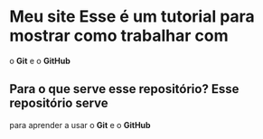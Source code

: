 # Meu site Esse é um tutorial para mostrar como trabalhar com 
o **Git** e o **GitHub** 

## Para o que serve esse repositório? Esse repositório serve 
para aprender a usar o **Git** e o **GitHub**